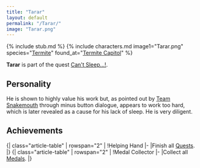 ```yaml
---
title: "Tarar"
layout: default
permalink: "/Tarar/"
image: "Tarar.png"
---
```

{% include stub.md %}
{% include characters.md image1="Tarar.png" species="[Termite](/Termite)" found_at="[Termite Capitol](/Termite_Capitol)" %}

**Tarar** is part of the quest [Can't Sleep...!](/Can't_Sleep...!).

## Personality
He is shown to highly value his work but, as pointed out by [Team Snakemouth](/Team_Snakemouth) through minus button dialogue, appears to work too hard, which is later revealed as a cause for his lack of sleep. He is very diligent. <br />

## Achievements
{| class="article-table"
| rowspan="2" |
!Helping Hand
|-
|Finish all [Quests](/Quests).
|}
{| class="article-table"
| rowspan="2" |
!Medal Collector
|-
|Collect all [Medals](/Medals).
|}